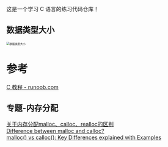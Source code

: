 这是一个学习 C 语言的练习代码仓库！

## 数据类型大小

<img src="https://www.runoob.com/wp-content/uploads/2014/09/32-64.jpg" style="zoom:50%" alt="数据类型大小">

# 参考

[C 教程 - runoob.com](https://www.runoob.com/cprogramming/c-pointers.html)

## 专题-内存分配

[关于内存分配malloc、calloc、realloc的区别](https://zhuanlan.zhihu.com/p/87061787)  
[Difference between malloc and calloc?](https://stackoverflow.com/questions/1538420/difference-between-malloc-and-calloc)  
[malloc() vs calloc(): Key Differences explained with Examples](https://www.guru99.com/difference-between-malloc-and-calloc.html)  

